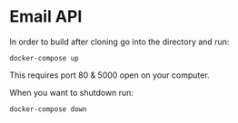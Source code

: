 # Email API

In order to build after cloning go into the directory and run:

`docker-compose up`

This requires port 80 & 5000 open on your computer.

When you want to shutdown run:

`docker-compose down`